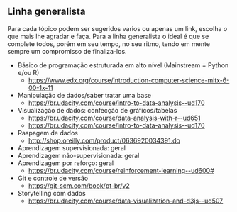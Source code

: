 ## Linha generalista
Para cada tópico podem ser sugeridos varios ou apenas um link, escolha o que mais lhe agradar e faça. Para a linha generalista
o ideal é que se complete todos, porém em seu tempo, no seu ritmo, tendo em mente sempre um compromisso de finaliza-los.

 - Básico de programação estruturada em alto nível (Mainstream = Python e/ou R)
    - https://www.edx.org/course/introduction-computer-science-mitx-6-00-1x-11
 - Manipulação de dados/saber tratar uma base
    - https://br.udacity.com/course/intro-to-data-analysis--ud170
 - Visualização de dados: confecção de gráficos/tabelas
    - https://br.udacity.com/course/data-analysis-with-r--ud651
    - https://br.udacity.com/course/intro-to-data-analysis--ud170
 - Raspagem de dados
    - http://shop.oreilly.com/product/0636920034391.do
 - Aprendizagem supervisionada: geral
 - Aprendizagem não-supervisionada: geral
 - Aprendizagem por reforço: geral
    - https://br.udacity.com/course/reinforcement-learning--ud600#
 - Git e controle de versão
    - https://git-scm.com/book/pt-br/v2
 - Storytelling com dados
    - https://br.udacity.com/course/data-visualization-and-d3js--ud507
